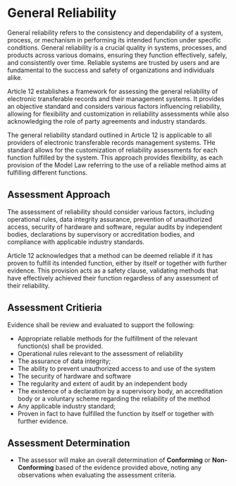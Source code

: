 # General Reliability

General reliability refers to the consistency and dependability of a system, process, or mechanism in performing its intended function under specific conditions. General reliability is a crucial quality in systems, processes, and products across various domains, ensuring they function effectively, safely, and consistently over time. Reliable systems are trusted by users and are fundamental to the success and safety of organizations and individuals alike.

Article 12 establishes a framework for assessing the general reliability of electronic transferable records and their management systems. It provides an objective standard and considers various factors influencing reliability, allowing for flexibility and customization in reliability assessments while also acknowledging the role of party agreements and industry standards.

The general reliability standard outlined in Article 12 is applicable to all providers of electronic transferable records management systems. THe standard allows for the customization of reliability assessments for each function fulfilled by the system. This approach provides flexibility, as each provision of the Model Law referring to the use of a reliable method aims at fulfilling different functions.

## Assessment Approach

The assessment of reliability should consider various factors, including operational rules, data integrity assurance, prevention of unauthorized access, security of hardware and software, regular audits by independent bodies, declarations by supervisory or accreditation bodies, and compliance with applicable industry standards.

Article 12 acknowledges that a method can be deemed reliable if it has proven to fulfill its intended function, either by itself or together with further evidence. This provision acts as a safety clause, validating methods that have effectively achieved their function regardless of any assessment of their reliability.

## Assessment Critieria

Evidence shall be review and evaluated to support the following:

* Appropriate reliable methods for the fulfillment of the relevant function(s) shall be provided.
* Operational rules relevant to the assessment of reliability
* The assurance of data integrity;
* The ability to prevent unauthorized access to and use of the system
* The security of hardware and software
* The regularity and extent of audit by an independent body
* The existence of a declaration by a supervisory body, an accreditation body or a voluntary scheme regarding the reliability of the method
* Any applicable industry standard;
* Proven in fact to have fulfilled the function by itself or together with further evidence.

## Assessment Determination

* The assessor will make an overall determination of **Conforming** or **Non-Conforming** based of the evidence provided above, noting any observations when evaluating the assessment criteria.